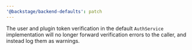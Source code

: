 ```yaml
---
'@backstage/backend-defaults': patch
---
```


The user and plugin token verification in the default `AuthService` implementation will no longer forward verification errors to the caller, and instead log them as warnings.
